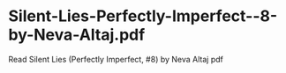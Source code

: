# Silent-Lies-Perfectly-Imperfect--8-by-Neva-Altaj.pdf
Read Silent Lies (Perfectly Imperfect, #8) by Neva Altaj pdf
